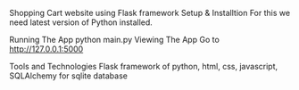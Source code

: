 Shopping Cart website using Flask framework
Setup & Installtion
For this we need latest version of Python installed.

Running The App
python main.py
Viewing The App
Go to http://127.0.0.1:5000

Tools and Technologies
Flask framework of python,
html,
css,
javascript,
SQLAlchemy for sqlite database
